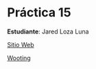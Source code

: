 # Práctica 15

**Estudiante**: Jared Loza Luna

[Sitio Web](https://oldmaster94.github.io/Practica-15/)

[Wooting](https://wooting.io/post/update-6-looking-back/)